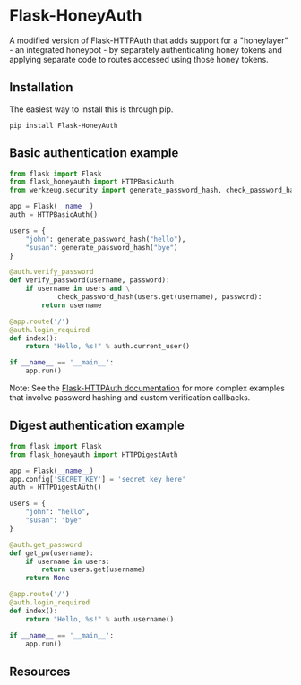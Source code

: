 Flask-HoneyAuth
==============

A modified version of Flask-HTTPAuth that adds support for a "honeylayer" - an integrated honeypot -  by separately authenticating honey tokens and applying separate code to routes accessed using those honey tokens.

Installation
------------
The easiest way to install this is through pip.
```
pip install Flask-HoneyAuth
```

Basic authentication example
----------------------------

```python
from flask import Flask
from flask_honeyauth import HTTPBasicAuth
from werkzeug.security import generate_password_hash, check_password_hash

app = Flask(__name__)
auth = HTTPBasicAuth()

users = {
    "john": generate_password_hash("hello"),
    "susan": generate_password_hash("bye")
}

@auth.verify_password
def verify_password(username, password):
    if username in users and \
            check_password_hash(users.get(username), password):
        return username

@app.route('/')
@auth.login_required
def index():
    return "Hello, %s!" % auth.current_user()

if __name__ == '__main__':
    app.run()
```

Note: See the [Flask-HTTPAuth documentation](http://pythonhosted.org/Flask-HTTPAuth) for more complex examples that involve password hashing and custom verification callbacks.

Digest authentication example
-----------------------------

```python
from flask import Flask
from flask_honeyauth import HTTPDigestAuth

app = Flask(__name__)
app.config['SECRET_KEY'] = 'secret key here'
auth = HTTPDigestAuth()

users = {
    "john": "hello",
    "susan": "bye"
}

@auth.get_password
def get_pw(username):
    if username in users:
        return users.get(username)
    return None

@app.route('/')
@auth.login_required
def index():
    return "Hello, %s!" % auth.username()

if __name__ == '__main__':
    app.run()
```

Resources
---------
